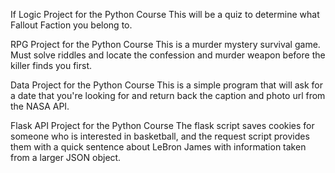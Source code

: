 If Logic Project for the Python Course 
This will be a quiz to determine what Fallout Faction you belong to. 


RPG Project for the Python Course
This is a murder mystery survival game. Must solve riddles and locate the confession and murder weapon before the killer finds you first. 


Data Project for the Python Course
This is a simple program that will ask for a date that you're looking for and return back the caption and photo url from the NASA API.

Flask API Project for the Python Course
The flask script saves cookies for someone who is interested in basketball, and the request script provides them with a quick sentence about LeBron James with information taken from a larger JSON object.
